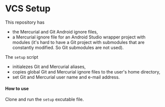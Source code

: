 VCS Setup
=========

This repository has
  * the Mercurial and Git Android ignore files,
  * a Mercurial ignore file for an Android Studio wrapper project with modules (it's hard to have a Git project with submodules that are constantly modified. So Git submodules are not used).

The `setup` script
  
  * initialezes Git and Mercurial aliases,
  * copies global Git and Mercurial ignore files to the user's home directory,
  * set Git and Mercurial user name and e-mail address.

#### How to use

Clone and run the `setup` excutable file.
